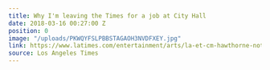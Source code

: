 ```yaml
---
title: Why I'm leaving the Times for a job at City Hall
date: 2018-03-16 00:27:00 Z
position: 0
image: "/uploads/PKWQYFSLPBBSTAGAOH3NVDFXEY.jpg"
link: https://www.latimes.com/entertainment/arts/la-et-cm-hawthorne-notebook-20180312-story.html
source: Los Angeles Times
---
```


